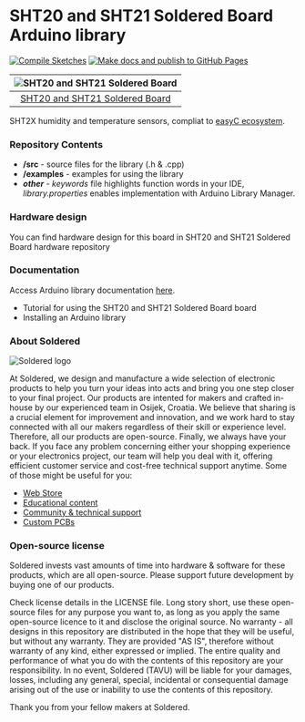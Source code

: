 # SHT20 and SHT21 Soldered Board Arduino library

[![Compile Sketches](http://github-actions.40ants.com/e-radionicacom/Soldered-SHT2X-Arduino-Library/matrix.svg?branch=dev&only=Compile%20Sketches)](https://github.com/e-radionicacom/Soldered-SHT2X-Arduino-Library/actions/workflows/compile_test.yml)
[![Make docs and publish to GitHub Pages](https://github.com/e-radionicacom/Soldered-SHT2X-Arduino-Library/actions/workflows/make_docs.yml/badge.svg?branch=dev)](https://github.com/e-radionicacom/Soldered-SHT2X-Arduino-Library/actions/workflows/make_docs.yml)

| ![SHT20 and SHT21 Soldered Board](https://upload.wikimedia.org/wikipedia/commons/8/8f/Example_image.svg) |
| :-------------------------------------------------------------------------------------------------------:|
| [SHT20 and SHT21 Soldered Board](https://www.solde.red/[_sku])                                              |

SHT2X humidity and temperature sensors, compliat to [easyC ecosystem](https://www.soldered.com/easyC). 

### Repository Contents
- **/src** - source files for the library (.h & .cpp)
- **/examples** - examples for using the library
- ***other*** - *keywords* file highlights function words in your IDE, *library.properties* enables implementation with Arduino Library Manager.

### Hardware design
You can find hardware design for this board in SHT20 and SHT21 Soldered Board hardware repository

### Documentation

Access Arduino library documentation [here](https://e-radionicacom.github.io/Soldered-SHT2X-Arduino-Library/).

- Tutorial for using the SHT20 and SHT21 Soldered Board board
- Installing an Arduino library

### About Soldered
![Soldered logo](https://raw.githubusercontent.com/e-radionicacom/Soldered-SHT2X-Arduino-Library/dev/extras/Logo%20horizontal-2.svg)

At Soldered, we design and manufacture a wide selection of electronic products to help you turn your ideas into acts and bring you one step closer to your final project. Our products are intented for makers and crafted in-house by our experienced team in Osijek, Croatia. We believe that sharing is a crucial element for improvement and innovation, and we work hard to stay connected with all our makers regardless of their skill or experience level. Therefore, all our products are open-source. Finally, we always have your back. If you face any problem concerning either your shopping experience or your electronics project, our team will help you deal with it, offering efficient customer service and cost-free technical support anytime. Some of those might be useful for you:

- [Web Store](https://www.soldered.com)
- [Educational content](https://learn.soldered.com)
- [Community & technical support](https://community.soldered.com)
- [Custom PCBs](https://pcb.soldered.com)

### Open-source license
Soldered invests vast amounts of time into hardware & software for these products, which are all open-source. Please support future development by buying one of our products. 

Check license details in the LICENSE file. Long story short, use these open-source files for any purpose you want to, as long as you apply the same open-source licence to it and disclose the original source. No warranty - all designs in this repository are distributed in the hope that they will be useful, but without any warranty. They are provided "AS IS", therefore without warranty of any kind, either expressed or implied. The entire quality and performance of what you do with the contents of this repository are your responsibility. In no event, Soldered (TAVU) will be liable for your damages, losses, including any general, special, incidental or consequential damage arising out of the use or inability to use the contents of this repository. 

Thank you from your fellow makers at Soldered.

